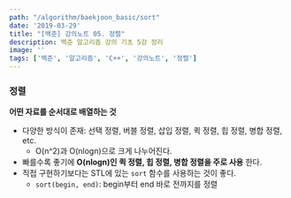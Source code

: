 ```yaml
---
path: "/algorithm/baekjoon_basic/sort"
date: '2019-03-29'
title: "[백준] 강의노트 05. 정렬"
description: 백준 알고리즘 강의 기초 5강 정리
image: ''
tags: ['백준', '알고리즘', 'C++', '강의노트', '정렬']
---
```


### 정렬
__어떤 자료를 순서대로 배열하는 것__
- 다양한 방식이 존재: 선택 정렬, 버블 정렬, 삽입 정렬, 퀵 정렬, 힙 정렬, 병합 정렬, etc.
    - O(n^2)과 O(nlogn)으로 크게 나누어진다.
- 빠를수록 좋기에 __O(nlogn)인 퀵 정렬, 힙 정렬, 병합 정렬을 주로 사용__ 한다.
- 직접 구현하기보다는 STL에 있는 `sort` 함수를 사용하는 것이 좋다.
    - `sort(begin, end)`: begin부터 end 바로 전까지를 정렬

####